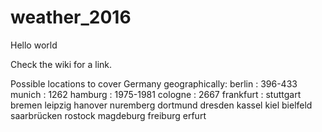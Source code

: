 # weather_2016

Hello world

Check the wiki for a link.

Possible locations to cover Germany geographically:
berlin : 396-433
munich : 1262
hamburg : 1975-1981
cologne : 2667
frankfurt : 
stuttgart
bremen
leipzig
hanover
nuremberg
dortmund
dresden
kassel
kiel
bielfeld
saarbrücken
rostock
magdeburg
freiburg
erfurt
